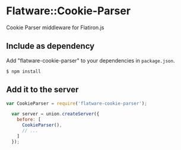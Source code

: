 # Flatware::Cookie-Parser

Cookie Parser middleware for Flatiron.js

## Include as dependency

Add "flatware-cookie-parser" to your dependencies in `package.json`.

    $ npm install

## Add it to the server

```javascript
var CookieParser = require('flatware-cookie-parser');

  var server = union.createServer({
    before: [
      CookieParser(),
      // ...
    ]
  });
```